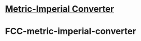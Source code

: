 # [Metric-Imperial Converter](https://www.freecodecamp.org/learn/quality-assurance/quality-assurance-projects/metric-imperial-converter)
# FCC-metric-imperial-converter
